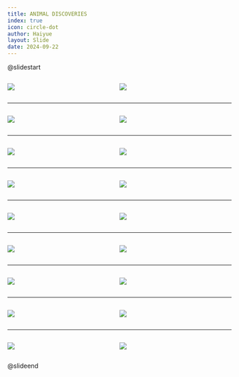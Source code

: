 ```yaml
---
title: ANIMAL DISCOVERIES
index: true
icon: circle-dot
author: Haiyue
layout: Slide
date: 2024-09-22
---
```

 
@slidestart

<div style="display:flex">
<div style="flex:1">

![](https://raw.githubusercontent.com/yclord/reading/refs/heads/master/english/Level-O/ANIMAL%20DISCOVERIES/001.webp)
</div>
<div style="flex:1">

![](https://raw.githubusercontent.com/yclord/reading/refs/heads/master/english/Level-O/ANIMAL%20DISCOVERIES/002.webp)
</div>
</div>

---

<div style="display:flex">
<div style="flex:1">

![](https://raw.githubusercontent.com/yclord/reading/refs/heads/master/english/Level-O/ANIMAL%20DISCOVERIES/003.webp)
</div>
<div style="flex:1">

![](https://raw.githubusercontent.com/yclord/reading/refs/heads/master/english/Level-O/ANIMAL%20DISCOVERIES/004.webp)
</div>
</div>

---

<div style="display:flex">
<div style="flex:1">

![](https://raw.githubusercontent.com/yclord/reading/refs/heads/master/english/Level-O/ANIMAL%20DISCOVERIES/005.webp)
</div>
<div style="flex:1">

![](https://raw.githubusercontent.com/yclord/reading/refs/heads/master/english/Level-O/ANIMAL%20DISCOVERIES/006.webp)
</div>
</div>

---

<div style="display:flex">
<div style="flex:1">

![](https://raw.githubusercontent.com/yclord/reading/refs/heads/master/english/Level-O/ANIMAL%20DISCOVERIES/007.webp)
</div>
<div style="flex:1">

![](https://raw.githubusercontent.com/yclord/reading/refs/heads/master/english/Level-O/ANIMAL%20DISCOVERIES/008.webp)
</div>
</div>

---

<div style="display:flex">
<div style="flex:1">

![](https://raw.githubusercontent.com/yclord/reading/refs/heads/master/english/Level-O/ANIMAL%20DISCOVERIES/009.webp)
</div>
<div style="flex:1">

![](https://raw.githubusercontent.com/yclord/reading/refs/heads/master/english/Level-O/ANIMAL%20DISCOVERIES/010.webp)
</div>
</div>

---

<div style="display:flex">
<div style="flex:1">

![](https://raw.githubusercontent.com/yclord/reading/refs/heads/master/english/Level-O/ANIMAL%20DISCOVERIES/011.webp)
</div>
<div style="flex:1">

![](https://raw.githubusercontent.com/yclord/reading/refs/heads/master/english/Level-O/ANIMAL%20DISCOVERIES/012.webp)
</div>
</div>

---

<div style="display:flex">
<div style="flex:1">

![](https://raw.githubusercontent.com/yclord/reading/refs/heads/master/english/Level-O/ANIMAL%20DISCOVERIES/013.webp)
</div>
<div style="flex:1">

![](https://raw.githubusercontent.com/yclord/reading/refs/heads/master/english/Level-O/ANIMAL%20DISCOVERIES/014.webp)
</div>
</div>

---

<div style="display:flex">
<div style="flex:1">

![](https://raw.githubusercontent.com/yclord/reading/refs/heads/master/english/Level-O/ANIMAL%20DISCOVERIES/015.webp)
</div>
<div style="flex:1">

![](https://raw.githubusercontent.com/yclord/reading/refs/heads/master/english/Level-O/ANIMAL%20DISCOVERIES/016.webp)
</div>
</div>

---

<div style="display:flex">
<div style="flex:1">

![](https://raw.githubusercontent.com/yclord/reading/refs/heads/master/english/Level-O/ANIMAL%20DISCOVERIES/017.webp)
</div>
<div style="flex:1">

![](https://raw.githubusercontent.com/yclord/reading/refs/heads/master/english/Level-O/ANIMAL%20DISCOVERIES/018.webp)
</div>
</div>

@slideend